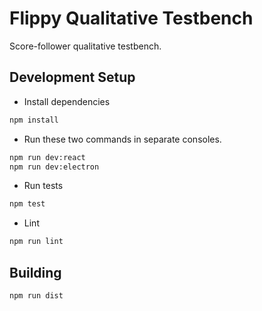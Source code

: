 # Flippy Qualitative Testbench

Score-follower qualitative testbench.

## Development Setup

- Install dependencies

```bash
npm install
```

- Run these two commands in separate consoles.

```bash
npm run dev:react
npm run dev:electron
```

- Run tests
```bash
npm test
```

- Lint
```bash
npm run lint
```

## Building

```bash
npm run dist
```
